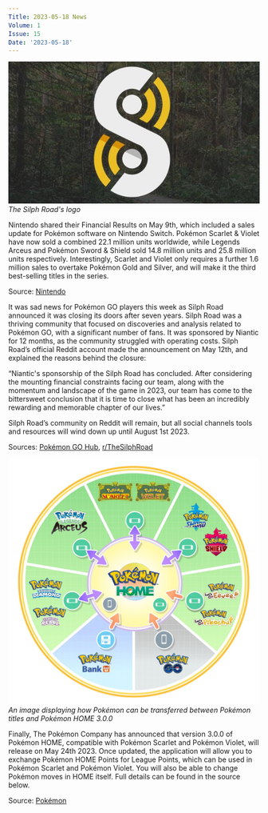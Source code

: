 ```yaml
---
Title: 2023-05-18 News
Volume: 1
Issue: 15
Date: '2023-05-18'
---
```



[![The Silph Road's logo](/web/images/the-silph-roads-logo.jpeg)](/web/images/the-silph-roads-logo.jpeg)*The Silph Road's logo*



Nintendo shared their Financial Results on May 9th, which included a sales update for Pokémon software on Nintendo Switch. Pokémon Scarlet & Violet have now sold a combined 22.1 million units worldwide, while Legends Arceus and Pokémon Sword & Shield sold 14.8 million units and 25.8 million units respectively. Interestingly, Scarlet and Violet only requires a further 1.6 million sales to overtake Pokémon Gold and Silver, and will make it the third best-selling titles in the series.

Source: [Nintendo](https://www.nintendo.co.jp/ir/pdf/2023/230509_3e.pdf)

It was sad news for Pokémon GO players this week as Silph Road announced it was closing its doors after seven years. Silph Road was a thriving community that focused on discoveries and analysis related to Pokémon GO, with a significant number of fans. It was sponsored by Niantic for 12 months, as the community struggled with operating costs. Silph Road’s official Reddit account made the announcement on May 12th, and explained the reasons behind the closure:

“Niantic's sponsorship of the Silph Road has concluded. After considering the mounting financial constraints facing our team, along with the momentum and landscape of the game in 2023, our team has come to the bittersweet conclusion that it is time to close what has been an incredibly rewarding and memorable chapter of our lives.”

Silph Road’s community on Reddit will remain, but all social channels tools and resources will wind down up until August 1st 2023.

Sources: [Pokémon GO Hub](https://pokemongohub.net/post/news/the-silph-road-announces-their-closure/), [r/TheSilphRoad](https://www.reddit.com/r/TheSilphRoad/comments/13fs6kx/the_end_of_an_era_after_seven_extraordinary_years/)



[![An image displaying how Pokémon can be transferred between Pokémon titles and Pokémon HOME 3.0.0](/web/images/an-image-displaying-how-pokemon-can-be-transferred-between-pokemon-titles-and-pokemon-home-300.jpeg)](/web/images/an-image-displaying-how-pokemon-can-be-transferred-between-pokemon-titles-and-pokemon-home-300.jpeg)*An image displaying how Pokémon can be transferred between Pokémon titles and Pokémon HOME 3.0.0*



Finally, The Pokémon Company has announced that version 3.0.0 of Pokémon HOME, compatible with Pokémon Scarlet and Pokémon Violet, will release on May 24th 2023. Once updated, the application will allow you to exchange Pokémon HOME Points for League Points, which can be used in Pokémon Scarlet and Pokémon Violet. You will also be able to change Pokémon moves in HOME itself. Full details can be found in the source below.

Source: [Pokémon](https://www.pokemon.com/uk/pokemon-news/connectivity-between-pokemon-home-pokemon-scarlet-and-pokemon-violet-is-coming-soon)
